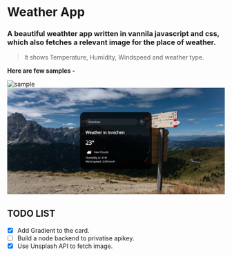 # Weather App
### A beautiful weathter app written in vannila javascript and css, which also fetches a relevant image for the place of weather.

> It shows Temperature, Humidity, Windspeed and weather type.

**Here are few samples -**

![sample](https://github.com/Achyutem/Weather-App/blob/main/Sample1.jpg)
![sample2](https://github.com/Achyutem/Weather-App/blob/main/Sample3.png)

## TODO LIST

- [x] Add Gradient to the card.
- [ ] Build a node backend to privatise apikey.
- [x] Use Unsplash API to fetch image.
